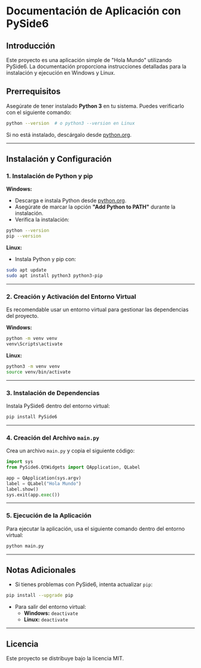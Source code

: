 # Documentación de Aplicación con PySide6

## Introducción
Este proyecto es una aplicación simple de "Hola Mundo" utilizando PySide6. La documentación proporciona instrucciones detalladas para la instalación y ejecución en Windows y Linux.

## Prerrequisitos
Asegúrate de tener instalado **Python 3** en tu sistema.
Puedes verificarlo con el siguiente comando:

```sh
python --version  # o python3 --version en Linux
```

Si no está instalado, descárgalo desde [python.org](https://www.python.org/downloads/).

---

## Instalación y Configuración

### 1. Instalación de Python y pip
**Windows:**
- Descarga e instala Python desde [python.org](https://www.python.org/downloads/).
- Asegúrate de marcar la opción **"Add Python to PATH"** durante la instalación.
- Verifica la instalación:

```sh
python --version
pip --version
```

**Linux:**
- Instala Python y pip con:

```sh
sudo apt update
sudo apt install python3 python3-pip
```

---

### 2. Creación y Activación del Entorno Virtual
Es recomendable usar un entorno virtual para gestionar las dependencias del proyecto.

**Windows:**
```sh
python -m venv venv
venv\Scripts\activate
```

**Linux:**
```sh
python3 -m venv venv
source venv/bin/activate
```

---

### 3. Instalación de Dependencias
Instala PySide6 dentro del entorno virtual:

```sh
pip install PySide6
```

---

### 4. Creación del Archivo `main.py`
Crea un archivo `main.py` y copia el siguiente código:

```python
import sys
from PySide6.QtWidgets import QApplication, QLabel

app = QApplication(sys.argv)
label = QLabel("Hola Mundo")
label.show()
sys.exit(app.exec())
```

---

### 5. Ejecución de la Aplicación
Para ejecutar la aplicación, usa el siguiente comando dentro del entorno virtual:

```sh
python main.py
```

---

## Notas Adicionales
- Si tienes problemas con PySide6, intenta actualizar `pip`:

```sh
pip install --upgrade pip
```

- Para salir del entorno virtual:
  - **Windows:** `deactivate`
  - **Linux:** `deactivate`

---

## Licencia
Este proyecto se distribuye bajo la licencia MIT.

